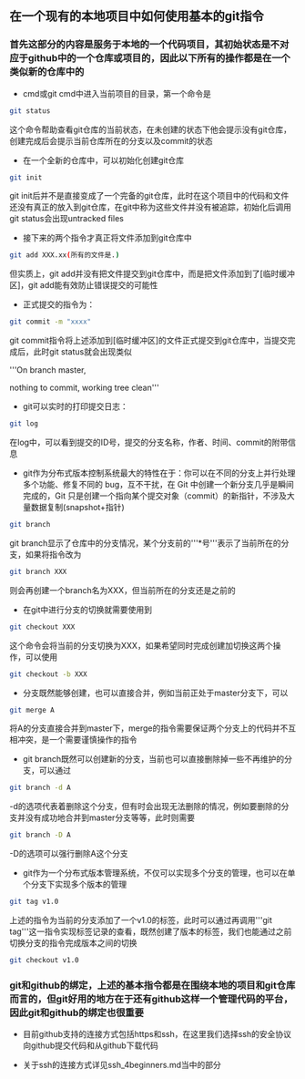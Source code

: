 ## 在一个现有的本地项目中如何使用基本的git指令
### 首先这部分的内容是服务于本地的一个代码项目，其初始状态是不对应于github中的一个仓库或项目的，因此以下所有的操作都是在一个类似新的仓库中的

* cmd或git cmd中进入当前项目的目录，第一个命令是
```bash
git status
```
  这个命令帮助查看git仓库的当前状态，在未创建的状态下他会提示没有git仓库，创建完成后会提示当前仓库所在的分支以及commit的状态

* 在一个全新的仓库中，可以初始化创建git仓库
```bash
git init
```
  git init后并不是直接变成了一个完备的git仓库，此时在这个项目中的代码和文件还没有真正的放入到git仓库，在git中称为这些文件并没有被追踪，初始化后调用git status会出现untracked files

* 接下来的两个指令才真正将文件添加到git仓库中
```bash
git add XXX.xx(所有的文件是.)
```
  但实质上，git add并没有把文件提交到git仓库中，而是把文件添加到了[临时缓冲区]，git add能有效防止错误提交的可能性

* 正式提交的指令为：
```bash
git commit -m "xxxx"
```
  git commit指令将上述添加到[临时缓冲区]的文件正式提交到git仓库中，当提交完成后，此时git status就会出现类似
  
  '''On branch master,
  
  nothing to commit, working tree clean'''

* git可以实时的打印提交日志：
```bash
git log
```
  在log中，可以看到提交的ID号，提交的分支名称，作者、时间、commit的附带信息

* git作为分布式版本控制系统最大的特性在于：你可以在不同的分支上并行处理多个功能、修复不同的 bug，互不干扰，在 Git 中创建一个新分支几乎是瞬间完成的，Git 只是创建一个指向某个提交对象（commit）的新指针，不涉及大量数据复制(snapshot+指针)
```bash
git branch
```
  git branch显示了仓库中的分支情况，某个分支前的'''*号'''表示了当前所在的分支，如果将指令改为
```bash
git branch XXX
```
  则会再创建一个branch名为XXX，但当前所在的分支还是之前的

* 在git中进行分支的切换就需要使用到
```bash
git checkout XXX
```
  这个命令会将当前的分支切换为XXX，如果希望同时完成创建加切换这两个操作，可以使用
```bash
git checkout -b XXX
```
* 分支既然能够创建，也可以直接合并，例如当前正处于master分支下，可以
```bash
git merge A
```
  将A的分支直接合并到master下，merge的指令需要保证两个分支上的代码并不互相冲突，是一个需要谨慎操作的指令

* git branch既然可以创建新的分支，当前也可以直接删除掉一些不再维护的分支，可以通过
```bash
git branch -d A
```
  -d的选项代表着删除这个分支，但有时会出现无法删除的情况，例如要删除的分支并没有成功地合并到master分支等等，此时则需要
```bash
git branch -D A
```
-D的选项可以强行删除A这个分支

* git作为一个分布式版本管理系统，不仅可以实现多个分支的管理，也可以在单个分支下实现多个版本的管理
```bash
git tag v1.0
```
上述的指令为当前的分支添加了一个v1.0的标签，此时可以通过再调用'''git tag'''这一指令实现标签记录的查看，既然创建了版本的标签，我们也能通过之前切换分支的指令完成版本之间的切换
```bash
git checkout v1.0
```
### git和github的绑定，上述的基本指令都是在围绕本地的项目和git仓库而言的，但git好用的地方在于还有github这样一个管理代码的平台，因此git和github的绑定也很重要

* 目前github支持的连接方式包括https和ssh，在这里我们选择ssh的安全协议向github提交代码和从github下载代码

* 关于ssh的连接方式详见ssh_4beginners.md当中的部分
